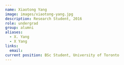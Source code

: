 ```yaml
---
name: Xiaotong Yang
image: images/xiaotong-yang.jpg
description: Research Student, 2016
role: undergrad
group: alumni
aliases:
  - X. Yang
  - X Yang
links:
  email:
current position: BSc Student, University of Toronto
---
```

